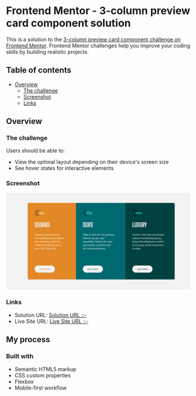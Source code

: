 # Frontend Mentor - 3-column preview card component solution

This is a solution to the [3-column preview card component challenge on Frontend Mentor](https://www.frontendmentor.io/challenges/3column-preview-card-component-pH92eAR2-). Frontend Mentor challenges help you improve your coding skills by building realistic projects. 

## Table of contents

- [Overview](#overview)
  - [The challenge](#the-challenge)
  - [Screenshot](#screenshot)
  - [Links](#links)

## Overview

### The challenge

Users should be able to:

- View the optimal layout depending on their device's screen size
- See hover states for interactive elements

### Screenshot

![](./Screenshot.png)

### Links

- Solution URL: [Solution URL ::-](https://github.com/ubed90/3-column-preview-card-component-master-FE-mentor)
- Live Site URL: [Live Site URL ::-](https://ubed90.github.io/3-column-preview-card-component-master-FE-mentor/)

## My process

### Built with

- Semantic HTML5 markup
- CSS custom properties
- Flexbox
- Mobile-first workflow
